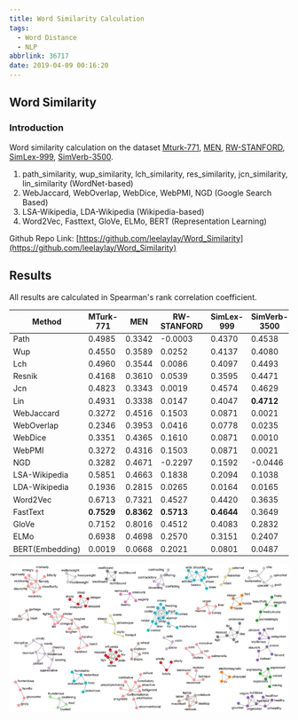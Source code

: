 ```yaml
---
title: Word Similarity Calculation
tags:
  - Word Distance
  - NLP
abbrlink: 36717
date: 2019-04-09 00:16:20
---
```



## Word Similarity

### Introduction

Word similarity calculation on the dataset [Mturk-771](http://www2.mta.ac.il/~gideon/mturk771.html), [MEN](https://www.jair.org/index.php/jair/article/view/10857), [RW-STANFORD](https://nlp.stanford.edu/~lmthang/morphoNLM/), [SimLex-999](https://arxiv.org/pdf/1408.3456), [SimVerb-3500](https://arxiv.org/abs/1608.00869).

1. path_similarity, wup_similarity, lch_similarity, res_similarity, jcn_similarity, lin_similarity (WordNet-based)
2. WebJaccard, WebOverlap, WebDice, WebPMI, NGD (Google Search Based)
3. LSA-Wikipedia, LDA-Wikipedia (Wikipedia-based)
4. Word2Vec, Fasttext, GloVe, ELMo, BERT (Representation Learning)

Github Repo Link: [https://github.com/leelaylay/Word_Similarity](https://github.com/leelaylay/Word_Similarity)

## Results

All results are calculated in Spearman's rank correlation coefficient.

| Method          | MTurk-771  | MEN        | RW-STANFORD | SimLex-999 | SimVerb-3500 |
| --------------- | ---------- | ---------- | ----------- | ---------- | ------------ |
| Path            | 0.4985     | 0.3342     | -0.0003     | 0.4370     | 0.4538       |
| Wup             | 0.4550     | 0.3589     | 0.0252      | 0.4137     | 0.4080       |
| Lch             | 0.4960     | 0.3544     | 0.0086      | 0.4097     | 0.4493       |
| Resnik          | 0.4168     | 0.3610     | 0.0539      | 0.3595     | 0.4471       |
| Jcn             | 0.4823     | 0.3343     | 0.0019      | 0.4574     | 0.4629       |
| Lin             | 0.4931     | 0.3338     | 0.0147      | 0.4047     | **0.4712**   |
| WebJaccard      | 0.3272     | 0.4516     | 0.1503      | 0.0871     | 0.0021       |
| WebOverlap      | 0.2346     | 0.3953     | 0.0416      | 0.0778     | 0.0235       |
| WebDice         | 0.3351     | 0.4365     | 0.1610      | 0.0871     | 0.0010       |
| WebPMI          | 0.3272     | 0.4316     | 0.1503      | 0.0871     | 0.0021       |
| NGD             | 0.3282     | 0.4671     | -0.2297     | 0.1592     | -0.0446      |
| LSA-Wikipedia   | 0.5851     | 0.4663     | 0.1838      | 0.2094     | 0.1038       |
| LDA-Wikipedia   | 0.1936     | 0.2815     | 0.0265      | 0.0164     | 0.0165       |
| Word2Vec        | 0.6713     | 0.7321     | 0.4527      | 0.4420     | 0.3635       |
| FastText        | **0.7529** | **0.8362** | **0.5713**  | **0.4644** | 0.3649       |
| GloVe           | 0.7152     | 0.8016     | 0.4512      | 0.4083     | 0.2832       |
| ELMo            | 0.6938     | 0.4698     | 0.2570      | 0.3151     | 0.2407       |
| BERT(Embedding) | 0.0019     | 0.0668     | 0.2021      | 0.0801     | 0.0487       |

![](https://raw.githubusercontent.com/leelaylay/IMGUR/master/img/20190409124908.png)